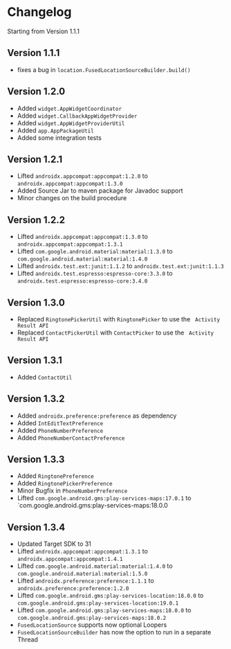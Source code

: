 # Changelog

Starting from Version 1.1.1

## Version 1.1.1
* fixes a bug in `location.FusedLocationSourceBuilder.build()`

## Version 1.2.0
* Added `widget.AppWidgetCoordinator`
* Added `widget.CallbackAppWidgetProvider`
* Added `widget.AppWidgetProviderUtil`
* Added `app.AppPackageUtil`
* Added some integration tests

## Version 1.2.1
* Lifted `androidx.appcompat:appcompat:1.2.0` to `androidx.appcompat:appcompat:1.3.0`
* Added Source Jar to maven package for Javadoc support
* Minor changes on the build procedure

## Version 1.2.2
* Lifted `androidx.appcompat:appcompat:1.3.0` to `androidx.appcompat:appcompat:1.3.1`
* Lifted `com.google.android.material:material:1.3.0` to `com.google.android.material:material:1.4.0`
* Lifted `androidx.test.ext:junit:1.1.2` to `androidx.test.ext:junit:1.1.3`
* Lifted `androidx.test.espresso:espresso-core:3.3.0` to `androidx.test.espresso:espresso-core:3.4.0`

## Version 1.3.0
* Replaced `RingtonePickerUtil` with `RingtonePicker` to use the ` Activity Result API` 
* Replaced `ContactPickerUtil` with `ContactPicker` to use the ` Activity Result API`

## Version 1.3.1
* Added `ContactUtil`

## Version 1.3.2
* Added `androidx.preference:preference` as dependency
* Added `IntEditTextPreference`
* Added `PhoneNumberPreference`
* Added `PhoneNumberContactPreference`

## Version 1.3.3
* Added `RingtonePreference`
* Added `RingtonePickerPreference`
* Minor Bugfix in `PhoneNumberPreference`
* Lifted `com.google.android.gms:play-services-maps:17.0.1` to `com.google.android.gms:play-services-maps:18.0.0

## Version 1.3.4
* Updated Target SDK to 31
* Lifted `androidx.appcompat:appcompat:1.3.1` to `androidx.appcompat:appcompat:1.4.1`
* Lifted `com.google.android.material:material:1.4.0` to `com.google.android.material:material:1.5.0`
* Lifted `androidx.preference:preference:1.1.1` to `androidx.preference:preference:1.2.0`
* Lifted `com.google.android.gms:play-services-location:18.0.0` to `com.google.android.gms:play-services-location:19.0.1`
* Lifted `com.google.android.gms:play-services-maps:18.0.0` to `com.google.android.gms:play-services-maps:18.0.2`
* `FusedLocationSource` supports now optional Loopers
* `FusedLocationSourceBuilder` has now the option to run in a separate Thread
